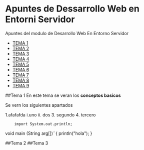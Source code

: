 # Apuntes de Dessarrollo Web en Entorni Servidor

Apuntes del modulo de Desarrollo Web En Entorno Servidor

 - [TEMA 1](Tema1/README.md)
 - [TEMA 2](Tema2/README.md)
 - [TEMA 3](Tema3/README.md)
 - [TEMA 4](Tema4/README.md)
 - [TEMA 5](Tema5/README.md)
 - [TEMA 6](Tema6/README.md)
 - [TEMA 7](Tema7/README.md)
 - [TEMA 8](Tema8/README.md)
 - [TEMA 9](Tema9/README.md)






##Tema 1
En este tema se veran los **conceptos basicos**

Se vern los siguientes apartados 

1.afafafda
 i.uno
 ii. dos
3. segundo
4. tercero

        import System.out.println;

   void main (String arg[])¨{
     println("hola");
   }  
   
##Tema 2
##Tema 3

